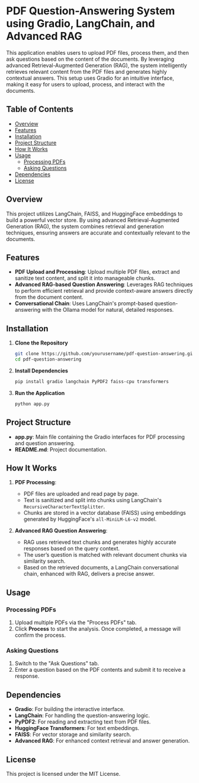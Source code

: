 # PDF Question-Answering System using Gradio, LangChain, and Advanced RAG

This application enables users to upload PDF files, process them, and then ask questions based on the content of the documents. By leveraging advanced Retrieval-Augmented Generation (RAG), the system intelligently retrieves relevant content from the PDF files and generates highly contextual answers. This setup uses Gradio for an intuitive interface, making it easy for users to upload, process, and interact with the documents.

## Table of Contents
- [Overview](#overview)
- [Features](#features)
- [Installation](#installation)
- [Project Structure](#project-structure)
- [How It Works](#how-it-works)
- [Usage](#usage)
  - [Processing PDFs](#processing-pdfs)
  - [Asking Questions](#asking-questions)
- [Dependencies](#dependencies)
- [License](#license)

## Overview
This project utilizes LangChain, FAISS, and HuggingFace embeddings to build a powerful vector store. By using advanced Retrieval-Augmented Generation (RAG), the system combines retrieval and generation techniques, ensuring answers are accurate and contextually relevant to the documents.

## Features
- **PDF Upload and Processing**: Upload multiple PDF files, extract and sanitize text content, and split it into manageable chunks.
- **Advanced RAG-based Question Answering**: Leverages RAG techniques to perform efficient retrieval and provide context-aware answers directly from the document content.
- **Conversational Chain**: Uses LangChain's prompt-based question-answering with the Ollama model for natural, detailed responses.

## Installation
1. **Clone the Repository**
   ```bash
   git clone https://github.com/yourusername/pdf-question-answering.git
   cd pdf-question-answering
   ```

2. **Install Dependencies**
   ```bash
   pip install gradio langchain PyPDF2 faiss-cpu transformers
   ```

3. **Run the Application**
   ```bash
   python app.py
   ```

## Project Structure
- **app.py**: Main file containing the Gradio interfaces for PDF processing and question answering.
- **README.md**: Project documentation.

## How It Works
1. **PDF Processing**:
   - PDF files are uploaded and read page by page.
   - Text is sanitized and split into chunks using LangChain's `RecursiveCharacterTextSplitter`.
   - Chunks are stored in a vector database (FAISS) using embeddings generated by HuggingFace's `all-MiniLM-L6-v2` model.

2. **Advanced RAG Question Answering**:
   - RAG uses retrieved text chunks and generates highly accurate responses based on the query context.
   - The user’s question is matched with relevant document chunks via similarity search.
   - Based on the retrieved documents, a LangChain conversational chain, enhanced with RAG, delivers a precise answer.

## Usage
### Processing PDFs
1. Upload multiple PDFs via the "Process PDFs" tab.
2. Click **Process** to start the analysis. Once completed, a message will confirm the process.

### Asking Questions
1. Switch to the "Ask Questions" tab.
2. Enter a question based on the PDF contents and submit it to receive a response.

## Dependencies
- **Gradio**: For building the interactive interface.
- **LangChain**: For handling the question-answering logic.
- **PyPDF2**: For reading and extracting text from PDF files.
- **HuggingFace Transformers**: For text embeddings.
- **FAISS**: For vector storage and similarity search.
- **Advanced RAG**: For enhanced context retrieval and answer generation.

## License
This project is licensed under the MIT License.
